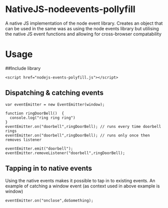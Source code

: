 # NativeJS-nodeevents-pollyfill
A native JS implementation of the node event library. Creates an object that can be used in the same was as using the node events library but utilising the native JS event functions and allowing for cross-browser compatability

# Usage

##Include library

```
<script href="nodejs-events-polyfill.js"></script>
```

## Dispatching & catching events

```
var eventEmitter = new EventEmitter(window);

function ringDoorBell()  {
  console.log("ring ring ring")
}
eventEmitter.on("doorbell",ringDoorBell); // runs every time doorbell rings
eventEmitter.on("doorbell",ringDoorBell); // runs only once then removes listener

eventEmitter.emit("doorbell"); 
eventEmitter.removeListener("doorbell",ringDoorBell); 

```

## Tapping in to native events
Using the native events makes it possible to tap in to existing events. An example of catching a window event (as context used in above example is window)

```
eventEmitter.on("onclose",doSomething);
```
